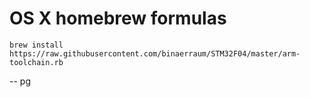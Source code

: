 # OS X homebrew formulas

    brew install https://raw.githubusercontent.com/binaerraum/STM32F04/master/arm-toolchain.rb

-- pg
